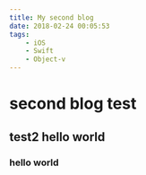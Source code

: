 ```yaml
---
title: My second blog
date: 2018-02-24 00:05:53
tags:
	- iOS
	- Swift
	- Object-v
---
```

# second blog test
## test2 hello world
### hello world

